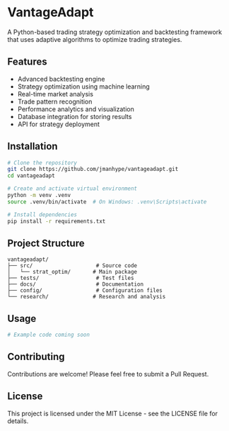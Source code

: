 # VantageAdapt

A Python-based trading strategy optimization and backtesting framework that uses adaptive algorithms to optimize trading strategies.

## Features

- Advanced backtesting engine
- Strategy optimization using machine learning
- Real-time market analysis
- Trade pattern recognition
- Performance analytics and visualization
- Database integration for storing results
- API for strategy deployment

## Installation

```bash
# Clone the repository
git clone https://github.com/jmanhype/vantageadapt.git
cd vantageadapt

# Create and activate virtual environment
python -m venv .venv
source .venv/bin/activate  # On Windows: .venv\Scripts\activate

# Install dependencies
pip install -r requirements.txt
```

## Project Structure

```
vantageadapt/
├── src/                    # Source code
│   └── strat_optim/       # Main package
├── tests/                  # Test files
├── docs/                   # Documentation
├── config/                 # Configuration files
└── research/              # Research and analysis
```

## Usage

```python
# Example code coming soon
```

## Contributing

Contributions are welcome! Please feel free to submit a Pull Request.

## License

This project is licensed under the MIT License - see the LICENSE file for details. 
